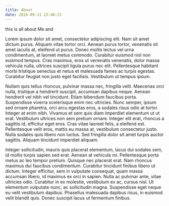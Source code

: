 ```yaml
---
title: About
date: 2016-09-11 22:46:21
---
```


this is all about Me and 

Lorem ipsum dolor sit amet, consectetur adipiscing elit. Nam sit amet dictum purus. Aliquam vitae tortor orci. Aenean purus tortor, venenatis sit amet iaculis at, eleifend ut purus. Donec mollis lectus vel urna condimentum, at laoreet metus commodo. Curabitur euismod nisl non euismod tempus. Cras maximus, eros ut venenatis venenatis, dolor massa vehicula nulla, ultrices suscipit ligula purus nec elit. Pellentesque habitant morbi tristique senectus et netus et malesuada fames ac turpis egestas. Curabitur feugiat non justo eget facilisis. Vestibulum ut tempus ipsum.

Nullam quis tellus rhoncus, pulvinar massa nec, fringilla velit. Maecenas orci nulla, tristique a hendrerit suscipit, accumsan dapibus neque. Aenean hendrerit vel nibh vel tincidunt. Etiam bibendum faucibus porta. Suspendisse viverra scelerisque enim nec ultricies. Nunc semper, ipsum sed ornare pharetra, orci arcu egestas eros, a sodales risus odio at tortor. Integer at enim nibh. Vivamus et sem quis diam imperdiet elementum ut ut erat. Vestibulum ultrices non sem pretium ornare. Integer elit erat, rhoncus a sagittis id, efficitur eget eros. Cras vitae laoreet felis, a eleifend est. Pellentesque velit eros, mattis eu massa at, vestibulum consectetur justo. Nulla sodales quis libero non luctus. Sed fringilla dolor sit amet turpis auctor sagittis. Aliquam tincidunt imperdiet aliquam.

Integer sollicitudin, mauris quis placerat elementum, lacus dui sodales sem, id mollis turpis sapien sed erat. Aenean at vehicula mi. Pellentesque porta metus ac leo tempor pretium. Quisque nec placerat erat. Nam rhoncus maximus dui faucibus condimentum. Curabitur tincidunt finibus libero ut dictum. Integer efficitur, sem in vulputate consequat, quam massa accumsan libero, id maximus ex orci in sapien. Nulla ac pulvinar ante, vitae ultricies odio. Curabitur in ex molestie, vestibulum ex ac, cursus nisl. Ut elementum vulputate nunc, ac sollicitudin magna. Suspendisse eget neque eu velit vestibulum dapibus. Phasellus malesuada dapibus risus, in euismod velit blandit quis. Donec suscipit lacus ut fermentum finibus.